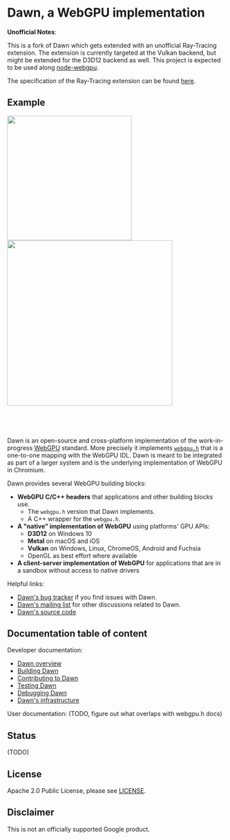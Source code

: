 # Dawn, a WebGPU implementation

**Unofficial Notes**:

This is a fork of Dawn which gets extended with an unofficial Ray-Tracing extension. The extension is currently targeted at the Vulkan backend, but might be extended for the D3D12 backend as well.
This project is expected to be used along [node-webgpu](https://github.com/maierfelix/webgpu).

The specification of the Ray-Tracing extension can be found [here](https://github.com/maierfelix/dawn-ray-tracing/blob/master/RT_SPEC.md).

## Example

<img src="https://i.imgur.com/BliBL3i.png" height="288">
<img src="https://i.imgur.com/9yVCtCs.png" height="382">

## ‌‌ 

Dawn is an open-source and cross-platform implementation of the work-in-progress [WebGPU](https://webgpu.dev) standard.
More precisely it implements [`webgpu.h`](https://github.com/webgpu-native/webgpu-headers/blob/master/webgpu.h) that is a one-to-one mapping with the WebGPU IDL.
Dawn is meant to be integrated as part of a larger system and is the underlying implementation of WebGPU in Chromium.

Dawn provides several WebGPU building blocks:
 - **WebGPU C/C++ headers** that applications and other building blocks use.
   - The `webgpu.h` version that Dawn implements.
   - A C++ wrapper for the `webgpu.h`.
 - **A "native" implementation of WebGPU** using platforms' GPU APIs:
   - **D3D12** on Windows 10
   - **Metal** on macOS and iOS
   - **Vulkan** on Windows, Linux, ChromeOS, Android and Fuchsia
   - OpenGL as best effort where available
 - **A client-server implementation of WebGPU** for applications that are in a sandbox without access to native drivers

Helpful links:

 - [Dawn's bug tracker](https://bugs.chromium.org/p/dawn/issues/entry) if you find issues with Dawn.
 - [Dawn's mailing list](https://groups.google.com/forum/#!members/dawn-graphics) for other discussions related to Dawn.
 - [Dawn's source code](https://dawn.googlesource.com/dawn)

## Documentation table of content

Developer documentation:

 - [Dawn overview](docs/overview.md)
 - [Building Dawn](docs/buiding.md)
 - [Contributing to Dawn](CONTRIBUTING.md)
 - [Testing Dawn](docs/testing.md)
 - [Debugging Dawn](docs/debugging.md)
 - [Dawn's infrastructure](docs/infra.md)

User documentation: (TODO, figure out what overlaps with webgpu.h docs)

## Status

(TODO)

## License

Apache 2.0 Public License, please see [LICENSE](/LICENSE).

## Disclaimer

This is not an officially supported Google product.
